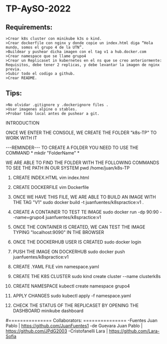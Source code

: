 # TP-AySO-2022
Requirements:
-------------

	>Crear k8s cluster con minikube k3s o kind.
	>Crear dockerfile con nginx y donde copie un index.html diga “Hola mundo, somos el grupo 4 de la UTN”.
	>Buildear y pushear dicha imagen con el tag v1 a hub.docker.com
	>Crear namespace que se llame grupo4
	>Crear un Replicaset in kubernetes en el ns que se creo anteriormente: Requisitos, debe tener 2 replicas, y debe levantar la imagen de nginx previa.
	>Subir todo el codigo a github.
	>Crear README.

Tips:
-----
	>No olvidar .gitignore y .dockerignore files .
	>Usar imagenes alpine o stables.
	>Probar todo local antes de pushear a git.


INTRODUCTION

ONCE WE ENTER THE CONSOLE, WE CREATE THE FOLDER "k8s-TP" TO WORK WITH IT 

---REMINDER--- 
TO CREATE A FOLDER YOU NEED TO USE THE COMMAND * mkdir "FolderName" * 

WE ARE ABLE TO FIND THE FOLDER WITH THE FOLLOWING COMMANDS TO SEE THE PATH IN OUR SYSTEM 
pwd 
/home/juan/k8s-TP

1) CREATE INDEX.HTML 
vim index.html

2) CREATE DOCKERFILE 
vim Dockerfile

3) ONCE WE HAVE THIS FILE, WE ARE ABLE TO BUILD AN IMAGE WITH THE TAG "V1" 
sudo docker build -t juanfuentes/k8spractice:v1 .

4) CREATE A CONTAINER TO TEST TE IMAGE 
sudo docker run -dp 90:90 --name=grupo4 juanfuentes/k8spractice:v1 

5) ONCE THE CONTAINER IS CREATED, WE CAN TEST THE IMAGE TYPING "localhost:9090" IN THE BROWSER 

6) ONCE THE DOCKERHUB USER IS CREATED 
sudo docker login

7) PUSH THE IMAGE ON DOCKERHUB 
sudo docker push juanfuentes/k8spractice:v1

8) CREATE .YAML FILE 
vim namespace.yaml

9) CREATE THE K8S CLUSTER 
sudo kind create cluster --name clusterk8s

10) CREATE NAMESPACE 
kubectl create namespace grupo4

11) APPLY CHANGES 
sudo kubectl apply -f namespace.yaml

12) CHECK THE STATUS OF THE REPLICASET BY OPENING THE DASHBOARD 
minikube dashboard


#=============== Collaborators: =============== 
-Fuentes Juan Pablo    | https://github.com/JuanFuentes1 
-de Guevara Juan Pablo | https://github.com/JPdG2003
-Cristofanelli Lara    | https://github.com/Lara-Sofia

